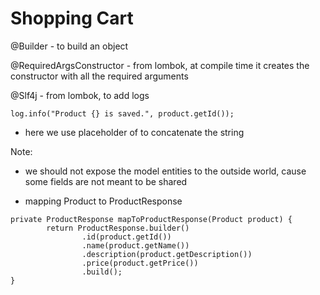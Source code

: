 # Shopping Cart

@Builder - to build an object
 
@RequiredArgsConstructor - from lombok, at compile time it creates the constructor with all the required arguments

@Slf4j - from lombok, to add logs

```
log.info("Product {} is saved.", product.getId());
```
- here we use placeholder of to concatenate the string

Note:
- we should not expose the model entities to the outside world, cause some fields are not meant to be shared


- mapping Product to ProductResponse
```
private ProductResponse mapToProductResponse(Product product) {
        return ProductResponse.builder()
                .id(product.getId())
                .name(product.getName())
                .description(product.getDescription())
                .price(product.getPrice())
                .build();
}
	
```

